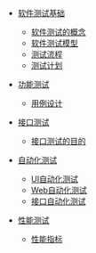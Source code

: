 <!-- docs/_sidebar.md -->


* [软件测试基础](Fundamentals/README.md)
    * [软件测试的概念]()
    * [软件测试模型]()
    * [测试流程]()
    * [测试计划]()

* [功能测试]()
    * [用例设计]()

* [接口测试]()
    * [接口测试的目的]()

* [自动化测试](AotuTest/README.md)
    * [UI自动化测试]()
    * [Web自动化测试]()
    * [接口自动化测试]()

* [性能测试]()
    * [性能指标]()